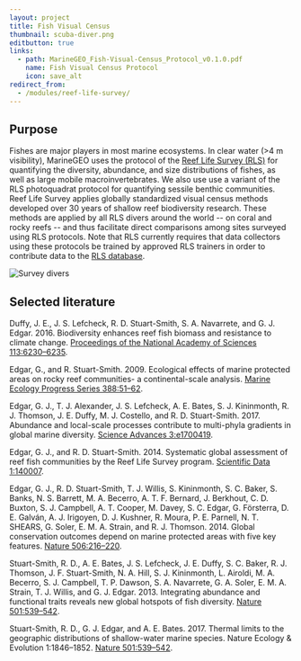 ```yaml
---
layout: project
title: Fish Visual Census
thumbnail: scuba-diver.png
editbutton: true
links:
  - path: MarineGEO_Fish-Visual-Census_Protocol_v0.1.0.pdf
    name: Fish Visual Census Protocol
    icon: save_alt
redirect_from:
  - /modules/reef-life-survey/
---
```


## Purpose

Fishes are major players in most marine ecosystems. In clear water (>4 m visibility), MarineGEO uses the protocol of the [Reef Life Survey (RLS)](https://reeflifesurvey.com/) for quantifying the diversity, abundance, and size distributions of fishes, as well as large mobile macroinvertebrates. We also use use a variant of the RLS photoquadrat protocol for quantifying sessile benthic communities. Reef Life Survey applies globally standardized visual census methods developed over 30 years of shallow reef biodiversity research. These methods are applied by all RLS divers around the world -- on coral and rocky reefs -- and thus facilitate direct comparisons among sites surveyed using RLS protocols. Note that RLS currently requires that data collectors using these protocols be trained by approved RLS trainers in order to contribute data to the [RLS database](https://reeflifesurvey.com/reef-life-survey/survey-data/).

![Survey divers]({{site.baseurl}}/assets/modules/fish-visual-census/16846974360_c7640e4beb_o.jpg)


## Selected literature

Duffy, J. E., J. S. Lefcheck, R. D. Stuart-Smith, S. A. Navarrete, and G. J. Edgar. 2016. Biodiversity enhances reef fish biomass and resistance to climate change. <a href="http://www.pnas.org/content/113/22/6230.short">Proceedings of the National Academy of Sciences 113:6230–6235</a>.

Edgar, G., and R. Stuart-Smith. 2009. Ecological effects of marine protected areas on rocky reef communities- a continental-scale analysis. <a href="https://www.int-res.com/abstracts/meps/v388/p51-62/">Marine Ecology Progress Series 388:51–62</a>.

Edgar, G. J., T. J. Alexander, J. S. Lefcheck, A. E. Bates, S. J. Kininmonth, R. J. Thomson, J. E. Duffy, M. J. Costello, and R. D. Stuart-Smith. 2017. Abundance and local-scale processes contribute to multi-phyla gradients in global marine diversity.  <a href="http://advances.sciencemag.org/content/3/10/e1700419">Science Advances 3:e1700419</a>.

Edgar, G. J., and R. D. Stuart-Smith. 2014. Systematic global assessment of reef fish communities by the Reef Life Survey program. <a href="https://www.nature.com/articles/sdata20147">Scientific Data 1:140007</a>.

Edgar, G. J., R. D. Stuart-Smith, T. J. Willis, S. Kininmonth, S. C. Baker, S. Banks, N. S. Barrett, M. A. Becerro, A. T. F. Bernard, J. Berkhout, C. D. Buxton, S. J. Campbell, A. T. Cooper, M. Davey, S. C. Edgar, G. Försterra, D. E. Galván, A. J. Irigoyen, D. J. Kushner, R. Moura, P. E. Parnell, N. T. SHEARS, G. Soler, E. M. A. Strain, and R. J. Thomson. 2014. Global conservation outcomes depend on marine protected areas with five key features. <a href="https://www.nature.com/articles/nature13022">Nature 506:216–220</a>.

Stuart-Smith, R. D., A. E. Bates, J. S. Lefcheck, J. E. Duffy, S. C. Baker, R. J. Thomson, J. F. Stuart-Smith, N. A. Hill, S. J. Kininmonth, L. Airoldi, M. A. Becerro, S. J. Campbell, T. P. Dawson, S. A. Navarrete, G. A. Soler, E. M. A. Strain, T. J. Willis, and G. J. Edgar. 2013. Integrating abundance and functional traits reveals new global hotspots of fish diversity.
<a href="https://www.nature.com/articles/nature12529">Nature 501:539–542</a>.

Stuart-Smith, R. D., G. J. Edgar, and A. E. Bates. 2017. Thermal limits to the geographic distributions of shallow-water marine species. Nature Ecology & Evolution 1:1846–1852.
<a href="https://www.nature.com/articles/nature12529">Nature 501:539–542</a>.
